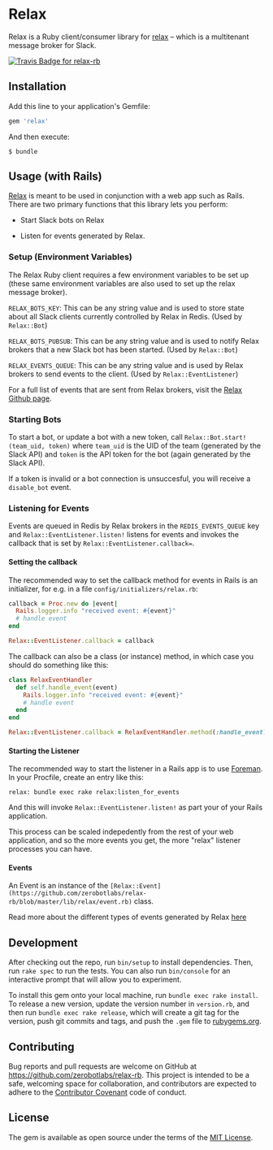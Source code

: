 # Relax

Relax is a Ruby client/consumer library for [relax](https://github.com/zerobotlabs/relax) &ndash; which is a multitenant message broker for Slack.

[![Travis Badge for relax-rb](https://api.travis-ci.org/zerobotlabs/relax-rb.svg?branch=master)](https://api.travis-ci.org/zerobotlabs/relax-rb)

## Installation

Add this line to your application's Gemfile:

```ruby
gem 'relax'
```

And then execute:

    $ bundle

## Usage (with Rails)

[Relax](https://github.com/zerobotlabs/relax) is meant to be used in
conjunction with a web app such as Rails. There are two primary
functions that this library lets you perform:

* Start Slack bots on Relax

* Listen for events generated by Relax.

### Setup (Environment Variables)

The Relax Ruby client requires a few environment variables to be set up
(these same environment variables are also used to set up the relax
message broker).

`RELAX_BOTS_KEY`: This can be any string value and is used to store state
about all Slack clients currently controlled by Relax in Redis. (Used by
`Relax::Bot`)

`RELAX_BOTS_PUBSUB`: This can be any string value and is used to notify
Relax brokers that a new Slack bot has been started. (Used by
`Relax::Bot`)

`RELAX_EVENTS_QUEUE`: This can be any string value and is used by Relax
brokers to send events to the client. (Used by `Relax::EventListener`)

For a full list of events that are sent from Relax brokers, visit the
[Relax Github page](https://github.com/zerobotlabs/relax).

### Starting Bots

To start a bot, or update a bot with a new token, call
`Relax::Bot.start!(team_uid, token)` where `team_uid` is the UID of the
team (generated by the Slack API) and `token` is the API token for the
bot (again generated by the Slack API).

If a token is invalid or a bot connection is unsuccesful, you will
receive a `disable_bot` event.

### Listening for Events

Events are queued in Redis by Relax brokers in the `REDIS_EVENTS_QUEUE`
key and `Relax::EventListener.listen!` listens for events and invokes
the callback that is set by `Relax::EventListener.callback=`.

#### Setting the callback

The recommended way to set the callback method for events in Rails is an
initializer, for e.g. in a file `config/initializers/relax.rb`:

```ruby
callback = Proc.new do |event|
  Rails.logger.info "received event: #{event}"
  # handle event
end

Relax::EventListener.callback = callback
```

The callback can also be a class (or instance) method, in which case you should do
something like this:

```ruby
class RelaxEventHandler
  def self.handle_event(event)
    Rails.logger.info "received event: #{event}"
    # handle event
  end
end

Relax::EventListener.callback = RelaxEventHandler.method(:handle_event)
```

#### Starting the Listener

The recommended way to start the listener in a Rails app is to use
[Foreman](https://github.com/ddollar/foreman). In your Procfile, create
an entry like this:

`relax: bundle exec rake relax:listen_for_events`

And this will invoke `Relax::EventListener.listen!` as part your of your
Rails application.

This process can be scaled indepedently from the rest of your web
application, and so the more events you get, the more "relax" listener
processes you can have.

#### Events

An Event is an instance of the
`[Relax::Event](https://github.com/zerobotlabs/relax-rb/blob/master/lib/relax/event.rb)` class.

Read more about the different types of events generated by Relax
[here](https://github.com/zerobotlabs/relax#events)

## Development

After checking out the repo, run `bin/setup` to install dependencies. Then, run `rake spec` to run the tests. You can also run `bin/console` for an interactive prompt that will allow you to experiment.

To install this gem onto your local machine, run `bundle exec rake install`. To release a new version, update the version number in `version.rb`, and then run `bundle exec rake release`, which will create a git tag for the version, push git commits and tags, and push the `.gem` file to [rubygems.org](https://rubygems.org).

## Contributing

Bug reports and pull requests are welcome on GitHub at https://github.com/zerobotlabs/relax-rb. This project is intended to be a safe, welcoming space for collaboration, and contributors are expected to adhere to the [Contributor Covenant](http://contributor-covenant.org/) code of conduct.


## License

The gem is available as open source under the terms of the [MIT License](http://opensource.org/licenses/MIT).

